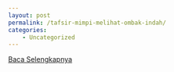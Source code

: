 ```yaml
---
layout: post
permalink: /tafsir-mimpi-melihat-ombak-indah/
categories:
    - Uncategorized
---
```


[Baca Selengkapnya](/07)